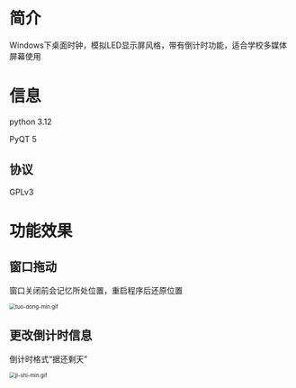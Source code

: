 # 简介

Windows下桌面时钟，模拟LED显示屏风格，带有倒计时功能，适合学校多媒体屏幕使用

# 信息

python 3.12

PyQT 5

## 协议

GPLv3

# 功能效果

## 窗口拖动

窗口关闭前会记忆所处位置，重启程序后还原位置

<img src="https://s2.loli.net/2024/03/31/uUFHQ1AWYdjLbvC.gif" alt="tuo-dong-min.gif" style="zoom:67%;" />

## 更改倒计时信息

倒计时格式“据<xx>还剩<yy>天”

<img src="https://s2.loli.net/2024/03/31/XTNvaBtwpeuPfV6.gif" alt="ji-shi-min.gif" style="zoom:67%;" />